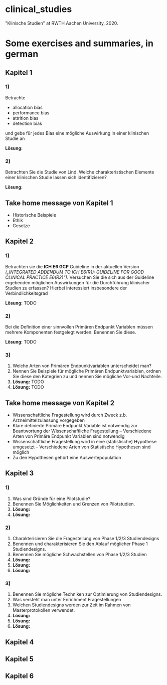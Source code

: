 # clinical_studies
"Klinische Studien" at RWTH Aachen University, 2020.

# Some exercises and summaries, in german
## Kapitel 1
### 1)
Betrachte
- allocation bias 
- performance bias 
- attrition bias 
- detection bias

und gebe für jedes Bias eine mögliche Auswirkung in einer klinischen Studie an

**Lösung:**
### 2)
Betrachten Sie die Studie von Lind. Welche charakteristischen Elemente einer klinischen Studie lassen sich identifizieren?

**Lösung:**
## Take home message von Kapitel 1
- Historische Beispiele
- Ethik 
- Gesetze

## Kapitel 2
### 1)
Betrachten sie die **ICH E6 GCP** Guideline in der aktuellen
Version *(„INTEGRATED ADDENDUM TO ICH E6(R1):
GUIDELINE FOR GOOD CLINICAL PRACTICE E6(R2)“)*.
Versuchen Sie die sich aus der Guideline ergebenden
möglichen Auswirkungen für die Durchführung klinischer
Studien zu erfassen? Hierbei interessiert insbesondere
der Verbindlichkeitsgrad

**Lösung:** TODO
### 2)
Bei die Definition einer sinnvollen Primären Endpunkt Variablen müssen mehrere Komponenten festgelegt werden. Benennen Sie diese.

**Lösung:** TODO
### 3)
1) Welche Arten von Primären Endpunktvariablen unterscheidet man? 
2) Nennen Sie Beispiele für mögliche Primären Endpunktvariablen, ordnen Sie diese den Kategrien zu und nennen Sie mögliche Vor-und Nachteile.
1) **Lösung:** TODO
2) **Lösung:** TODO
## Take home message von Kapitel 2
- Wissenschaftliche Fragestellung wird durch Zweck z.b. Arzneimittelzulassung vorgegeben 
- Klare definierte Primäre Endpunkt Variable ist notwendig zur Beantwortung der Wissenschaftliche Fragestellung – Verschiedene Arten von Primäre Endpunkt Variablen sind notwendig 
- Wissenschaftliche Fragestellung wird in eine (statistische) Hypothese umgesetzt – Verschiedene Arten von Statistische Hypothesen sind möglich 
- Zu den Hypothesen gehört eine Auswertepopulation

## Kapitel 3
### 1)
1) Was sind Gründe für eine Pilotstudie?
2) Benennen Sie Möglichkeiten und Grenzen von
Pilotstudien.
1) **Lösung:**
2) **Lösung:**
### 2)
1) Charakterisieren Sie die Fragestellung von Phase 1/2/3
Studiendesigns
2) Benennen und charakterisieren Sie den Ablauf möglicher
Phase 1 Studiendesigns.
3) Benennen Sie mögliche Schwachstellen von Phase 1/2/3
Studien
1) **Lösung:**
2) **Lösung:**
3) **Lösung:**
### 3)
1) Benennen Sie mögliche Techniken zur Optimierung von
Studiendesigns.
2) Was versteht man unter Enrichment Fragestellungen
3) Welchen Studiendesigns werden zur Zeit im Rahmen von
Masterprotokollen verwendet. 
1) **Lösung:**
2) **Lösung:**
3) **Lösung:**

## Kapitel 4

## Kapitel 5

## Kapitel 6
